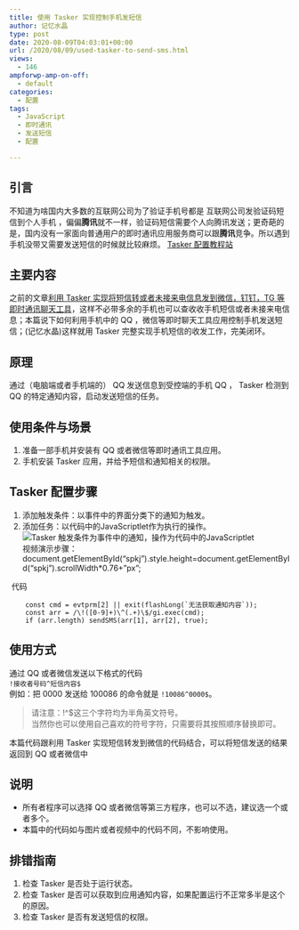 ```yaml
---
title: 使用 Tasker 实现控制手机发短信
author: 记忆水晶
type: post
date: 2020-08-09T04:03:01+00:00
url: /2020/08/09/used-tasker-to-send-sms.html
views:
  - 146
ampforwp-amp-on-off:
  - default
categories:
  - 配置
tags:
  - JavaScript
  - 即时通讯
  - 发送短信
  - 配置

---
```

## 引言 

不知道为啥国内大多数的互联网公司为了验证手机号都是 互联网公司发验证码短信到个人手机 ，偏偏**腾讯**就不一样，验证码短信需要个人向腾讯发送；更奇葩的是，国内没有一家面向普通用户的即时通讯应用服务商可以跟**腾讯**竞争。所以遇到手机没带又需要发送短信的时候就比较麻烦。 [Tasker 配置教程站][1]

## 主要内容 

之前的文章[利用 Tasker 实现将短信转或者未接来电信息发到微信，钉钉，TG 等即时通讯聊天工具][2]，这样不必带多余的手机也可以查收收手机短信或者未接来电信息；本篇说下如何利用手机中的 QQ ，微信等即时聊天工具应用控制手机发送短信；(记忆水晶)这样就用 Tasker 完整实现手机短信的收发工作，完美闭环。

## 原理 

通过（电脑端或者手机端的） QQ 发送信息到受控端的手机 QQ ， Tasker 检测到 QQ 的特定通知内容，启动发送短信的任务。

## 使用条件与场景 

  1. 准备一部手机并安装有 QQ 或者微信等即时通讯工具应用。
  2. 手机安装 Tasker 应用，并给予短信和通知相关的权限。

## Tasker 配置步骤 

  1. 添加触发条件：以事件中的界面分类下的通知为触发。
  2. 添加任务：以代码中的JavaScriptlet作为执行的操作。  
![ Tasker 触发条件为事件中的通知，操作为代码中的JavaScriptlet][3]  
    视频演示步骤： document.getElementById(&#8220;spkj&#8221;).style.height=document.getElementById(&#8220;spkj&#8221;).scrollWidth*0.76+&#8221;px&#8221;; 

&nbsp;代码
```
    const cmd = evtprm[2] || exit(flashLong(`无法获取通知内容`));
    const arr = /\!([0-9]+)\^(.+)\$/gi.exec(cmd);
    if (arr.length) sendSMS(arr[1], arr[2], true);
```

## 使用方式 

通过 QQ 或者微信发送以下格式的代码  
`!接收者号码^短信内容$`  
例如：把 0000 发送给 100086 的命令就是&nbsp;`!10086^0000$`。

> 请注意：!^$这三个字符均为半角英文符号。  
> 当然你也可以使用自己喜欢的符号字符，只需要将其按照顺序替换即可。

本篇代码跟利用 Tasker 实现短信转发到微信的代码结合，可以将短信发送的结果返回到 QQ 或者微信中

## 说明 

  * 所有者程序可以选择 QQ 或者微信等第三方程序，也可以不选，建议选一个或者多个。
  * 本篇中的代码如与图片或者视频中的代码不同，不影响使用。

## 排错指南 

  1. 检查 Tasker 是否处于运行状态。
  2. 检查 Tasker 是否可以获取到应用通知内容，如果配置运行不正常多半是这个的原因。
  3. 检查 Tasker 是否有发送短信的权限。

 [1]: //taskerm.com
 [2]: https://taskerm.com/2018/12/22/forwarded-sms-to-wechat/
 [3]: //oss.Taskerm.com/2020/08/Tasker%E4%BB%BB%E5%8A%A1%E6%93%8D%E4%BD%9C%E4%BB%A3%E7%A0%81JavaScriptlet.jpg!default